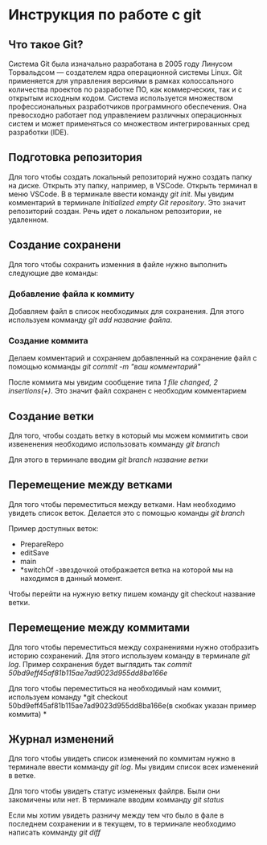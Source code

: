 # Инструкция по работе с git

## Что такое Git?

Система Git была изначально разработана в 2005 году Линусом Торвальдсом — создателем ядра операционной системы Linux. Git применяется для управления версиями в рамках колоссального количества проектов по разработке ПО, как коммерческих, так и с открытым исходным кодом. Система используется множеством профессиональных разработчиков программного обеспечения. Она превосходно работает под управлением различных операционных систем и может применяться со множеством интегрированных сред разработки (IDE).

## Подготовка репозитория

Для того чтобы создать локальный репозиторий нужно создать папку на диске. Открыть эту папку, например, в VSCode. Открыть терминал в меню VSCode. B в терминале ввести команду *git init*. Мы увидим комментарий в терминале *Initialized empty Git repository*. Это значит репозиторий создан.
Речь идет о локальном репозитории, не удаленном. 

## Создание сохранени

Для того чтобы сохранить изменния в файле нужно выполнить следующие две команды:

### Добавление файла к коммиту

Добавляем файл в список необходимых для сохранения. Для этого используем комманду *git add название файла*. 

### Создание коммита

Делаем комментарий и сохраняем добавленный на сохранение файл с помощью комманды *git commit -m "ваш комментарий"*

После коммита мы увидим сообщение типа *1 file changed, 2 insertions(+)*. Это значит файл сохранен с необходим комментарием

## Создание ветки

Для того, чтобы создать ветку в который мы можем коммитить свои извененения необходимо использовать комманду *git branch*

Для этого в терминале вводим *git branch название ветки*

## Перемещение между ветками
Для того чтобы переместиться между ветками. Нам необходимо увидеть список веток. Делается это с помощью команды *git branch*

Пример доступных веток:

* PrepareRepo
 * editSave
  * main
* *switchOf -звездочкой отображается ветка на которой мы на находимся в данный момент.

Чтобы перейти на нужную ветку пишем команду git checkout название ветки.

## Перемещение между коммитами

Для того чтобы переместиться между сохранениями нужно отобразить историю сохранений. Для этого используем команду в терминале *git log*. Пример сохранения будет выглядить так *commit 50bd9eff45af81b115ae7ad9023d955dd8ba166e*

Для того чтобы переместиться на необходимый нам коммит, используем команду *git checkout 50bd9eff45af81b115ae7ad9023d955dd8ba166e(в скобках указан пример коммита) *

## Журнал изменений

Для того чтобы увидеть список изменений по коммитам нужно в терминале ввести комманду *git log*. Мы увидим список всех изменений в ветке.

Для того чтобы увидеть статус измененых файлрв. Были они закомичены или нет. В терминале вводим комманду *git status*

Если мы хотим увидеть разничу между тем что было в фале в последнем сохранении и в текущем, то в терминале необходимо написать комманду *git diff*
